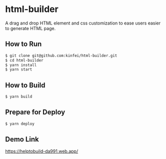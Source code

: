 # html-builder

A drag and drop HTML element and css customization to ease users easier to generate HTML page.

## How to Run

```bash
$ git clone git@github.com:kinfei/html-builder.git
$ cd html-builder
$ yarn install
$ yarn start
```

## How to Build

```bash
$ yarn build
```

## Prepare for Deploy

```bash
$ yarn deploy
```

## Demo Link

https://helptobuild-da991.web.app/

